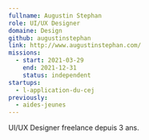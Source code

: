 ```yaml
---
fullname: Augustin Stephan
role: UI/UX Designer
domaine: Design
github: augustinstephan
link: http://www.augustinstephan.com/
missions:
  - start: 2021-03-29
    end: 2021-12-31
    status: independent
startups:
  - l-application-du-cej
previously:
  - aides-jeunes
---
```


UI/UX Designer freelance depuis 3 ans.
